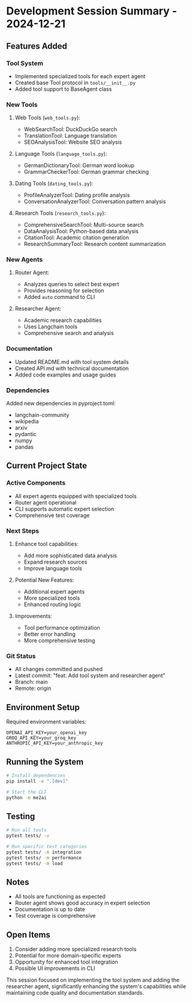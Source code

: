 # Development Session Summary - 2024-12-21

## Features Added

### Tool System
- Implemented specialized tools for each expert agent
- Created base Tool protocol in `tools/__init__.py`
- Added tool support to BaseAgent class

### New Tools
1. Web Tools (`web_tools.py`):
   - WebSearchTool: DuckDuckGo search
   - TranslationTool: Language translation
   - SEOAnalysisTool: Website SEO analysis

2. Language Tools (`language_tools.py`):
   - GermanDictionaryTool: German word lookup
   - GrammarCheckerTool: German grammar checking

3. Dating Tools (`dating_tools.py`):
   - ProfileAnalyzerTool: Dating profile analysis
   - ConversationAnalyzerTool: Conversation pattern analysis

4. Research Tools (`research_tools.py`):
   - ComprehensiveSearchTool: Multi-source search
   - DataAnalysisTool: Python-based data analysis
   - CitationTool: Academic citation generation
   - ResearchSummaryTool: Research content summarization

### New Agents
1. Router Agent:
   - Analyzes queries to select best expert
   - Provides reasoning for selection
   - Added `auto` command to CLI

2. Researcher Agent:
   - Academic research capabilities
   - Uses Langchain tools
   - Comprehensive search and analysis

### Documentation
- Updated README.md with tool system details
- Created API.md with technical documentation
- Added code examples and usage guides

### Dependencies
Added new dependencies in pyproject.toml:
- langchain-community
- wikipedia
- arxiv
- pydantic
- numpy
- pandas

## Current Project State

### Active Components
- All expert agents equipped with specialized tools
- Router agent operational
- CLI supports automatic expert selection
- Comprehensive test coverage

### Next Steps
1. Enhance tool capabilities:
   - Add more sophisticated data analysis
   - Expand research sources
   - Improve language tools

2. Potential New Features:
   - Additional expert agents
   - More specialized tools
   - Enhanced routing logic

3. Improvements:
   - Tool performance optimization
   - Better error handling
   - More comprehensive testing

### Git Status
- All changes committed and pushed
- Latest commit: "feat: Add tool system and researcher agent"
- Branch: main
- Remote: origin

## Environment Setup
Required environment variables:
```env
OPENAI_API_KEY=your_openai_key
GROQ_API_KEY=your_groq_key
ANTHROPIC_API_KEY=your_anthropic_key
```

## Running the System
```bash
# Install dependencies
pip install -e ".[dev]"

# Start the CLI
python -m me2ai
```

## Testing
```bash
# Run all tests
pytest tests/ -v

# Run specific test categories
pytest tests/ -m integration
pytest tests/ -m performance
pytest tests/ -m load
```

## Notes
- All tools are functioning as expected
- Router agent shows good accuracy in expert selection
- Documentation is up to date
- Test coverage is comprehensive

## Open Items
1. Consider adding more specialized research tools
2. Potential for more domain-specific experts
3. Opportunity for enhanced tool integration
4. Possible UI improvements in CLI

This session focused on implementing the tool system and adding the researcher agent, significantly enhancing the system's capabilities while maintaining code quality and documentation standards.
